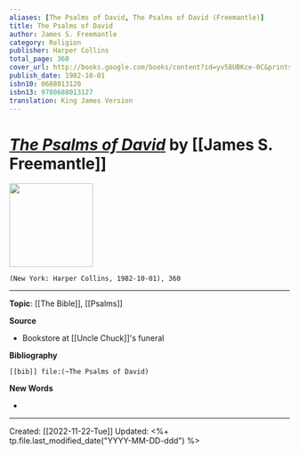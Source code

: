 ```yaml
---
aliases: [The Psalms of David, The Psalms of David (Freemantle)]
title: The Psalms of David
author: James S. Freemantle
category: Religion
publisher: Harper Collins
total_page: 360
cover_url: http://books.google.com/books/content?id=yv58UBKce-0C&printsec=frontcover&img=1&zoom=1&edge=curl&source=gbs_api
publish_date: 1982-10-01
isbn10: 0688013120
isbn13: 9780688013127
translation: King James Version
---
```

# *[The Psalms of David]()* by [[James S. Freemantle]]

<img src="https://g.christianbook.com/dg/product/cbd/f400/8013120.jpg" width=150>

`(New York: Harper Collins, 1982-10-01), 360`



--- 
**Topic**: [[The Bible]], [[Psalms]]

**Source**
- Bookstore at [[Uncle Chuck]]'s funeral


**Bibliography**

```query
[[bib]] file:(~The Psalms of David)
```
 

**New Words**

- 

---
Created: [[2022-11-22-Tue]]
Updated: <%+ tp.file.last_modified_date("YYYY-MM-DD-ddd") %>
